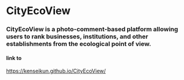 # CityEcoView 

### CityEcoView is a photo-comment-based platform allowing users to rank businesses, institutions, and other establishments from the ecological point of view.

#### link to
https://kenseikun.github.io/CityEcoView/
